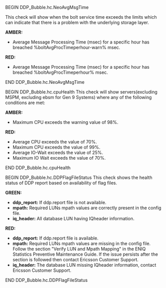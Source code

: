 BEGIN DDP_Bubble.hc.NeoAvgMsgTime

This check will show when the bolt service time exceeds the limits which can indicate that there is a problem with the underlying storage layer.

**AMBER:**

- Average Message Processing Time (msec) for a specific hour has breached %boltAvgProcTimeperhour-warn% msec.

**RED:**

- Average Message Processing Time (msec) for a specific hour has breached %boltAvgProcTimeperhour% msec.

END DDP_Bubble.hc.NeoAvgMsgTime

BEGIN DDP_Bubble.hc.cpuHealth
This check will show servers(excluding MSPM, excluding ebsm for Gen 9 Systems) where any of the following conditions are met:

**AMBER:**

- Maximum CPU exceeds the warning value of 98%.

**RED:**

- Average CPU exceeds the value of 70%.
- Maximum CPU exceeds the value of 99%.
- Average IO-Wait exceeds the value of 25%.
- Maximum IO Wait exceeds the value of 70%.

END DDP_Bubble.hc.cpuHealth

BEGIN DDP_Bubble.hc.DDPFlagFileStatus
This check shows the health status of DDP report based on availability of flag files.

**GREEN:**

- **ddp_report:** If ddp.report file is not available.
- **mpath:** Required LUNs mpath values are correctly present in the config file.
- **iq_header:** All database LUN having IQheader information.

**RED:**

- **ddp_report:** If ddp.report file is available.
- **mpath:** Required LUNs mpath values are missing in the config file. Follow the section "Verify LUN and Mpath Mapping" in the ENIQ Statistics Preventive Maintenance Guide. If the issue persists after the section is followed then contact Ericsson Customer Support.
- **iq_header:** The database LUN missing IQheader information, contact Ericsson Customer Support.

END DDP_Bubble.hc.DDPFlagFileStatus
